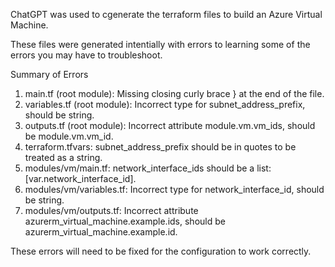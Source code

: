 ChatGPT was used to cgenerate the terraform files to build an Azure Virtual Machine.

These files were generated intentially with errors to learning some of the errors you may have to troubleshoot.

Summary of Errors
1. main.tf (root module): Missing closing curly brace } at the end of the file.
2. variables.tf (root module): Incorrect type for subnet_address_prefix, should be string.
3. outputs.tf (root module): Incorrect attribute module.vm.vm_ids, should be module.vm.vm_id.
4. terraform.tfvars: subnet_address_prefix should be in quotes to be treated as a string.
5. modules/vm/main.tf: network_interface_ids should be a list: [var.network_interface_id].
6. modules/vm/variables.tf: Incorrect type for network_interface_id, should be string.
7. modules/vm/outputs.tf: Incorrect attribute azurerm_virtual_machine.example.ids, should be azurerm_virtual_machine.example.id.

These errors will need to be fixed for the configuration to work correctly.